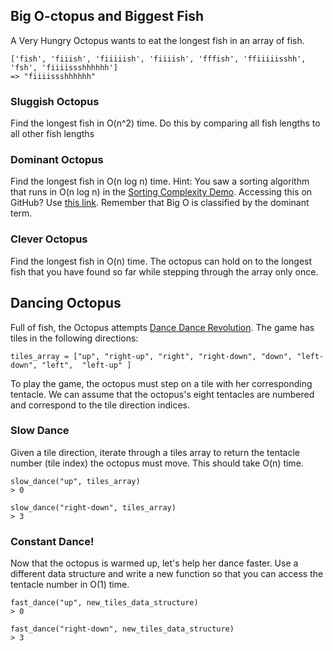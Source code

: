 
## Big O-ctopus and Biggest Fish

A Very Hungry Octopus wants to eat the longest fish in an array of fish.

```
['fish', 'fiiish', 'fiiiiish', 'fiiiish', 'fffish', 'ffiiiiisshh', 'fsh', 'fiiiissshhhhhh']
=> "fiiiissshhhhhh"
```

### Sluggish Octopus
Find the longest fish in O(n^2) time. Do this by comparing all fish lengths to all other fish lengths

### Dominant Octopus
Find the longest fish in O(n log n) time.
Hint: You saw a sorting algorithm that runs in O(n log n) in the [Sorting Complexity Demo][sorting-complexity].  Accessing this on GitHub? Use [this link][github-sorting-demo]. Remember that Big O is classified by the dominant term.

### Clever Octopus
Find the longest fish in O(n) time. The octopus can hold on to the longest fish that you have found so far while stepping through the array only once.

## Dancing Octopus
Full of fish, the Octopus attempts [Dance Dance Revolution][ddr].
The game has tiles in the following directions:
```
tiles_array = ["up", "right-up", "right", "right-down", "down", "left-down", "left",  "left-up" ]
```
To play the game, the octopus must step on a tile with her corresponding tentacle.
We can assume that the octopus's eight tentacles are numbered and correspond to the tile direction indices.

### Slow Dance
Given a tile direction, iterate through a tiles array to return the tentacle number (tile index) the octopus must move.
This should take O(n) time.

```
slow_dance("up", tiles_array)
> 0

slow_dance("right-down", tiles_array)
> 3
```

### Constant Dance!
Now that the octopus is warmed up, let's help her dance faster.
Use a different data structure and write a new function so that you can access the tentacle number in O(1) time.

```
fast_dance("up", new_tiles_data_structure)
> 0

fast_dance("right-down", new_tiles_data_structure)
> 3
```

[ddr]: https://en.wikipedia.org/wiki/Dance_Dance_Revolution
[sorting-complexity]: sorting-complexity
[github-sorting-demo]: https://github.com/appacademy/curriculum/blob/master/ruby/homeworks/sorting_demo
